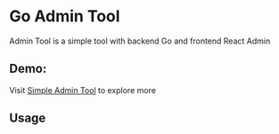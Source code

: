 # Go Admin Tool 

Admin Tool is a simple tool with backend Go and frontend React Admin   

## Demo:
Visit [Simple Admin Tool](https://demoadmin.luciango.com/admin) to explore more

## Usage

